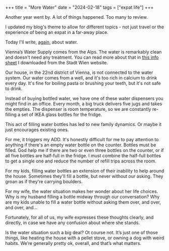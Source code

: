 +++
title = "More Water"
date = "2024-02-18"
tags = ["expat life"]
+++

Another year went by. A lot of things happened. Too many to review. 

I updated my blog's theme to allow for different topics - not just travel or the experience of being an expat in a far-away place.

Today I'll write, [again](/posts/wasser-acqua-voda/), about water.

Vienna’s Water Supply comes from the Alps. The water is remarkably clean and doesn't need any treatment. You can read more about that in [this info sheet](/images/drinking-water-vienna.pdf) I downloaded from the Stadt Wien website.

Our house, in the 22nd district of Vienna, is not connected to the water system. Our water comes from a well, and it's too rich in calcium to drink every day. It's fine for boiling pasta or brushing your teeth, but it's not safe to drink.

Instead of buying bottled water, we have one of these water dispensers you might find in an office. Every month, a big truck delivers five jugs and takes the empties. The dispenser is room temperature, so we are constantly re-filling a set of IKEA glass bottles for the fridge.

This act of filling water bottles has led to new family dynamics. Or maybe it just encourages existing ones.

For me, it triggers my ADD. It's honestly difficult for me to pay attention to anything if there's an empty water bottle on the counter. Bottles must be filled. God help me if there are two or even three bottles on the counter, or if all five bottles are half-full in the fridge. I must combine the half-full bottles to get a single one and reduce the number of refill trips across the room.

For my kids, filling water bottles an extension of their inability to help around the house. Sometimes they'll fill a bottle, but never without our asking. They groan as if they're carrying boulders.

For my wife, the water situation makes her wonder about her life choices. Why is my husband filling a bottle midway through our conversation? Why are my kids unable to fill a water bottle without asking them over, and over, and over, and...

Fortunately, for all
of us, my wife expresses these thoughts clearly, and directly, in case we have any confusion about where she stands.

Is the water situation such a big deal? Ot course not. It’s just one of those things, like heating the house with a pellet stove, or owning a dog with weird habits. We’re generally pretty ok, overall, and that’s what matters.
